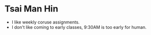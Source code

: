 # Tsai Man Hin

- I like weekly coruse assignments.
- I don't like coming to early classes, 9:30AM is too early for human.